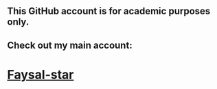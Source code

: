## This GitHub account is for academic purposes only.  
## Check out my main account: 
# [Faysal-star](https://github.com/Faysal-star)
